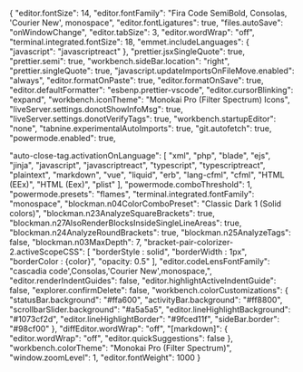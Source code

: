 {
  "editor.fontSize": 14,
  "editor.fontFamily": "Fira Code SemiBold, Consolas, 'Courier New', monospace",
  "editor.fontLigatures": true,
  "files.autoSave": "onWindowChange",
  "editor.tabSize": 3,
  "editor.wordWrap": "off",
  "terminal.integrated.fontSize": 18,
  "emmet.includeLanguages": {
    "javascript": "javascriptreact"
  },
  "prettier.jsxSingleQuote": true,
  "prettier.semi": true,
  "workbench.sideBar.location": "right",
  "prettier.singleQuote": true,
  "javascript.updateImportsOnFileMove.enabled": "always",
  "editor.formatOnPaste": true,
  "editor.formatOnSave": true,
  "editor.defaultFormatter": "esbenp.prettier-vscode",
  "editor.cursorBlinking": "expand",
  "workbench.iconTheme": "Monokai Pro (Filter Spectrum) Icons",
  "liveServer.settings.donotShowInfoMsg": true,
  "liveServer.settings.donotVerifyTags": true,
  "workbench.startupEditor": "none",
  "tabnine.experimentalAutoImports": true,
  "git.autofetch": true,
  "powermode.enabled": true,

  "auto-close-tag.activationOnLanguage": [
    "xml",
    "php",
    "blade",
    "ejs",
    "jinja",
    "javascript",
    "javascriptreact",
    "typescript",
    "typescriptreact",
    "plaintext",
    "markdown",
    "vue",
    "liquid",
    "erb",
    "lang-cfml",
    "cfml",
    "HTML (EEx)",
    "HTML (Eex)",
    "plist"
  ],
  "powermode.comboThreshold": 1,
  "powermode.presets": "flames",
  "terminal.integrated.fontFamily": "monospace",
  "blockman.n04ColorComboPreset": "Classic Dark 1 (Solid colors)",
  "blockman.n23AnalyzeSquareBrackets": true,
  "blockman.n27AlsoRenderBlocksInsideSingleLineAreas": true,
  "blockman.n24AnalyzeRoundBrackets": true,
  "blockman.n25AnalyzeTags": false,
  "blockman.n03MaxDepth": 7,
  "bracket-pair-colorizer-2.activeScopeCSS": [
    "borderStyle : solid",
    "borderWidth : 1px",
    "borderColor : {color}",
    "opacity: 0.5"
  ],
  "editor.codeLensFontFamily": "cascadia code',Consolas,'Courier New',monospace,",
  "editor.renderIndentGuides": false,
  "editor.highlightActiveIndentGuide": false,
  "explorer.confirmDelete": false,
  "workbench.colorCustomizations": {
    "statusBar.background": "#ffa600",
    "activityBar.background": "#ff8800",
    "scrollbarSlider.background": "#a5a5a5",
    "editor.lineHighlightBackground": "#1073cf2d",
    "editor.lineHighlightBorder": "#9fced11f",
    "sideBar.border": "#98cf00"
  },
  "diffEditor.wordWrap": "off",
  "[markdown]": {
    "editor.wordWrap": "off",
    "editor.quickSuggestions": false
  },
  "workbench.colorTheme": "Monokai Pro (Filter Spectrum)",
  "window.zoomLevel": 1,
  "editor.fontWeight": 1000
}
